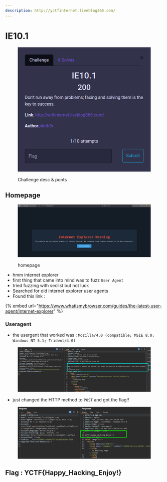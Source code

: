 ```yaml
---
description: http://yctfinternet.liveblog365.com/
---
```


# IE10.1

<figure><img src="../../../../.gitbook/assets/image (47).png" alt=""><figcaption><p>Challenge desc &#x26; ponts</p></figcaption></figure>



## Homepage

<figure><img src="../../../../.gitbook/assets/image (48).png" alt=""><figcaption><p>homepage</p></figcaption></figure>

* hmm internet explorer
* first thing that came into mind was to fuzz `User Agent`
* tried fuzzing with seclist but not luck
* Searched for old internet explorer user agents
* Found this link :&#x20;

{% embed url="https://www.whatismybrowser.com/guides/the-latest-user-agent/internet-explorer" %}

### Useragent

* the usergent that worked was : `Mozilla/4.0 (compatible; MSIE 8.0; Windows NT 5.1; Trident/4.0)`

<figure><img src="../../../../.gitbook/assets/image (49).png" alt=""><figcaption></figcaption></figure>



* just changed the HTTP method to `POST` and got the flag!!

<figure><img src="../../../../.gitbook/assets/image (50).png" alt=""><figcaption></figcaption></figure>

## Flag : YCTF{Happy\_Hacking\_Enjoy!}
